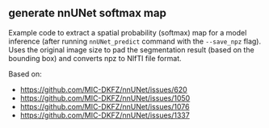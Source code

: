 ## generate nnUNet softmax map

Example code to extract a spatial probability (softmax) map for a model inference (after running `nnUNet_predict` command with the `--save_npz` flag). Uses the original image size to pad the segmentation result (based on the bounding box) and converts npz to NIfTI file format.

Based on:
- https://github.com/MIC-DKFZ/nnUNet/issues/620
- https://github.com/MIC-DKFZ/nnUNet/issues/1050
- https://github.com/MIC-DKFZ/nnUNet/issues/1076
- https://github.com/MIC-DKFZ/nnUNet/issues/1337

